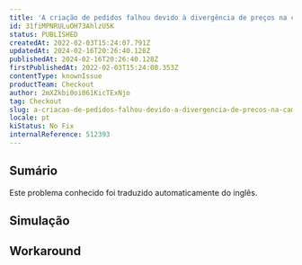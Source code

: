 ```yaml
---
title: 'A criação de pedidos falhou devido à divergência de preços na camada de cumprimento'
id: 31fiMPNRULuOH73AhlzU5K
status: PUBLISHED
createdAt: 2022-02-03T15:24:07.791Z
updatedAt: 2024-02-16T20:26:40.128Z
publishedAt: 2024-02-16T20:26:40.128Z
firstPublishedAt: 2022-02-03T15:24:08.353Z
contentType: knownIssue
productTeam: Checkout
author: 2mXZkbi0oi061KicTExNjo
tag: Checkout
slug: a-criacao-de-pedidos-falhou-devido-a-divergencia-de-precos-na-camada-de-cumprimento
locale: pt
kiStatus: No Fix
internalReference: 512393
---
```


## Sumário

<div class="alert alert-info">
  <p>Este problema conhecido foi traduzido automaticamente do inglês.</p>
</div>



## Simulação



## Workaround



